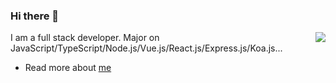 ### Hi there 👋

<img align="right" src="https://github-readme-stats.vercel.app/api?username=shadowings-zy&show_icons=true&icon_color=0366d6&text_color=24292e&bg_color=ffffff&hide_title=true" />

I am a full stack developer. Major on JavaScript/TypeScript/Node.js/Vue.js/React.js/Express.js/Koa.js...

- Read more about [me](http://www.shadowingszy.top)
